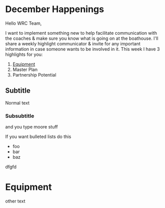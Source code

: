 # December Happenings
Hello WRC Team, 

I want to implement something new to help facilitate communication with the coaches & make sure you know what is going on at the boathouse. I'll share a weekly highlight communicator & invite for any important information in case someone wants to be involved in it. This week I have 3 highlights for you:

1. [Equipment](https://github.com/rowcoachsarah/WRC-Communicator/blob/main/December.md#equipment) 
2. Master Plan
3. Partnership Potential
## Subtitle
Normal text

### Subsubtitle
and you type moore stuff

If you want bulleted lists do this

- foo
- bar
- baz














dfgfd
# Equipment

other text

